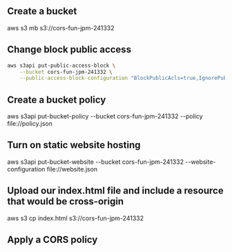 ## Create a bucket
aws s3 mb s3://cors-fun-jpm-241332

## Change block public access
```sh
aws s3api put-public-access-block \
    --bucket cors-fun-jpm-241332 \
    --public-access-block-configuration "BlockPublicAcls=true,IgnorePublicAcls=true,BlockPublicPolicy=false,RestrictPublicBuckets=false"
```
## Create a bucket policy
aws s3api put-bucket-policy --bucket cors-fun-jpm-241332 --policy file://policy.json

## Turn on static website hosting

aws s3api put-bucket-website --bucket cors-fun-jpm-241332 --website-configuration file://website.json

## Upload our index.html file and include a resource that would be cross-origin

aws s3 cp index.html s3://cors-fun-jpm-241332

## Apply a CORS policy